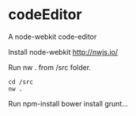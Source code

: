 # codeEditor
A node-webkit code-editor

Install node-webkit http://nwjs.io/

Run nw . from /src folder.

```
cd /src
nw .
```

Run npm-install
    bower install
    grunt...
